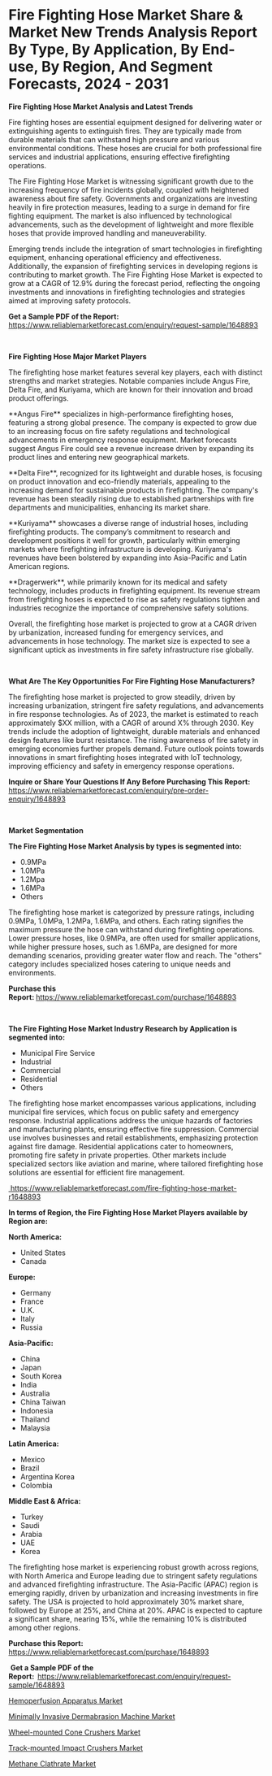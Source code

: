 <p><h1>Fire Fighting Hose Market Share & Market New Trends Analysis Report By Type, By Application, By End-use, By Region, And Segment Forecasts, 2024 - 2031</h1></p><p><strong>Fire Fighting Hose Market Analysis and Latest Trends</strong></p>
<p><p>Fire fighting hoses are essential equipment designed for delivering water or extinguishing agents to extinguish fires. They are typically made from durable materials that can withstand high pressure and various environmental conditions. These hoses are crucial for both professional fire services and industrial applications, ensuring effective firefighting operations.</p><p>The Fire Fighting Hose Market is witnessing significant growth due to the increasing frequency of fire incidents globally, coupled with heightened awareness about fire safety. Governments and organizations are investing heavily in fire protection measures, leading to a surge in demand for fire fighting equipment. The market is also influenced by technological advancements, such as the development of lightweight and more flexible hoses that provide improved handling and maneuverability.</p><p>Emerging trends include the integration of smart technologies in firefighting equipment, enhancing operational efficiency and effectiveness. Additionally, the expansion of firefighting services in developing regions is contributing to market growth. The Fire Fighting Hose Market is expected to grow at a CAGR of 12.9% during the forecast period, reflecting the ongoing investments and innovations in firefighting technologies and strategies aimed at improving safety protocols.</p></p>
<p><strong>Get a Sample PDF of the Report:&nbsp;</strong> <a href="https://www.reliablemarketforecast.com/enquiry/request-sample/1648893?utm_campaign=1129&utm_medium=2&utm_source=Github&utm_content=ia&utm_term=10112024&utm_id=fire-fighting-hose">https://www.reliablemarketforecast.com/enquiry/request-sample/1648893</a></p>
<p>&nbsp;</p>
<p><strong>Fire Fighting Hose Major Market Players</strong></p>
<p><p>The firefighting hose market features several key players, each with distinct strengths and market strategies. Notable companies include Angus Fire, Delta Fire, and Kuriyama, which are known for their innovation and broad product offerings.</p><p>**Angus Fire** specializes in high-performance firefighting hoses, featuring a strong global presence. The company is expected to grow due to an increasing focus on fire safety regulations and technological advancements in emergency response equipment. Market forecasts suggest Angus Fire could see a revenue increase driven by expanding its product lines and entering new geographical markets.</p><p>**Delta Fire**, recognized for its lightweight and durable hoses, is focusing on product innovation and eco-friendly materials, appealing to the increasing demand for sustainable products in firefighting. The company's revenue has been steadily rising due to established partnerships with fire departments and municipalities, enhancing its market share.</p><p>**Kuriyama** showcases a diverse range of industrial hoses, including firefighting products. The company’s commitment to research and development positions it well for growth, particularly within emerging markets where firefighting infrastructure is developing. Kuriyama's revenues have been bolstered by expanding into Asia-Pacific and Latin American regions.</p><p>**Dragerwerk**, while primarily known for its medical and safety technology, includes products in firefighting equipment. Its revenue stream from firefighting hoses is expected to rise as safety regulations tighten and industries recognize the importance of comprehensive safety solutions.</p><p>Overall, the firefighting hose market is projected to grow at a CAGR driven by urbanization, increased funding for emergency services, and advancements in hose technology. The market size is expected to see a significant uptick as investments in fire safety infrastructure rise globally.</p></p>
<p>&nbsp;</p>
<p><strong>What Are The Key Opportunities For Fire Fighting Hose Manufacturers?</strong></p>
<p><p>The firefighting hose market is projected to grow steadily, driven by increasing urbanization, stringent fire safety regulations, and advancements in fire response technologies. As of 2023, the market is estimated to reach approximately $XX million, with a CAGR of around X% through 2030. Key trends include the adoption of lightweight, durable materials and enhanced design features like burst resistance. The rising awareness of fire safety in emerging economies further propels demand. Future outlook points towards innovations in smart firefighting hoses integrated with IoT technology, improving efficiency and safety in emergency response operations.</p></p>
<p><strong>Inquire or Share Your Questions If Any Before Purchasing This Report:</strong> <a href="https://www.reliablemarketforecast.com/enquiry/pre-order-enquiry/1648893?utm_campaign=1129&utm_medium=2&utm_source=Github&utm_content=ia&utm_term=10112024&utm_id=fire-fighting-hose">https://www.reliablemarketforecast.com/enquiry/pre-order-enquiry/1648893</a></p>
<p>&nbsp;</p>
<p><strong>Market Segmentation</strong></p>
<p><strong>The Fire Fighting Hose Market Analysis by types is segmented into:</strong></p>
<p><ul><li>0.9MPa</li><li>1.0MPa</li><li>1.2Mpa</li><li>1.6MPa</li><li>Others</li></ul></p>
<p><p>The firefighting hose market is categorized by pressure ratings, including 0.9MPa, 1.0MPa, 1.2MPa, 1.6MPa, and others. Each rating signifies the maximum pressure the hose can withstand during firefighting operations. Lower pressure hoses, like 0.9MPa, are often used for smaller applications, while higher pressure hoses, such as 1.6MPa, are designed for more demanding scenarios, providing greater water flow and reach. The "others" category includes specialized hoses catering to unique needs and environments.</p></p>
<p><strong>Purchase this Report:&nbsp;</strong><a href="https://www.reliablemarketforecast.com/purchase/1648893?utm_campaign=1129&utm_medium=2&utm_source=Github&utm_content=ia&utm_term=10112024&utm_id=fire-fighting-hose">https://www.reliablemarketforecast.com/purchase/1648893</a></p>
<p>&nbsp;</p>
<p><strong>The Fire Fighting Hose Market Industry Research by Application is segmented into:</strong></p>
<p><ul><li>Municipal Fire Service</li><li>Industrial</li><li>Commercial</li><li>Residential</li><li>Others</li></ul></p>
<p><p>The firefighting hose market encompasses various applications, including municipal fire services, which focus on public safety and emergency response. Industrial applications address the unique hazards of factories and manufacturing plants, ensuring effective fire suppression. Commercial use involves businesses and retail establishments, emphasizing protection against fire damage. Residential applications cater to homeowners, promoting fire safety in private properties. Other markets include specialized sectors like aviation and marine, where tailored firefighting hose solutions are essential for efficient fire management.</p></p>
<p><a href="https://www.reliablemarketforecast.com/fire-fighting-hose-market-r1648893?utm_campaign=1129&utm_medium=2&utm_source=Github&utm_content=ia&utm_term=10112024&utm_id=fire-fighting-hose">&nbsp;https://www.reliablemarketforecast.com/fire-fighting-hose-market-r1648893</a></p>
<p><strong>In terms of Region, the Fire Fighting Hose Market Players available by Region are:</strong></p>
<p>
    <p> <strong> North America: </strong>
        <ul>
            <li>United States</li>
            <li>Canada</li>
        </ul>
        </p> 
    <p> <strong> Europe: </strong>
        <ul>
            <li>Germany</li>
            <li>France</li>
            <li>U.K.</li>
            <li>Italy</li>
            <li>Russia</li>
        </ul>
        </p> 
    <p> <strong> Asia-Pacific: </strong>
        <ul>
            <li>China</li>
            <li>Japan</li>
            <li>South Korea</li>
            <li>India</li>
            <li>Australia</li>
            <li>China Taiwan</li>
            <li>Indonesia</li>
            <li>Thailand</li>
            <li>Malaysia</li>
        </ul>
        </p> 
    <p> <strong> Latin America: </strong>
        <ul>
            <li>Mexico</li>
            <li>Brazil</li>
            <li>Argentina Korea</li>
            <li>Colombia</li>
        </ul>
        </p> 
    <p> <strong> Middle East & Africa: </strong>
        <ul>
            <li>Turkey</li>
            <li>Saudi</li>
            <li>Arabia</li>
            <li>UAE</li>
            <li>Korea</li>
        </ul>
    </p>
    </p>
<p><p>The firefighting hose market is experiencing robust growth across regions, with North America and Europe leading due to stringent safety regulations and advanced firefighting infrastructure. The Asia-Pacific (APAC) region is emerging rapidly, driven by urbanization and increasing investments in fire safety. The USA is projected to hold approximately 30% market share, followed by Europe at 25%, and China at 20%. APAC is expected to capture a significant share, nearing 15%, while the remaining 10% is distributed among other regions.</p></p>
<p><strong>Purchase this Report: </strong><a href="https://www.reliablemarketforecast.com/purchase/1648893?utm_campaign=1129&utm_medium=2&utm_source=Github&utm_content=ia&utm_term=10112024&utm_id=fire-fighting-hose">https://www.reliablemarketforecast.com/purchase/1648893</a></p>
<p>&nbsp;<strong>Get a Sample PDF of the Report:&nbsp;&nbsp;</strong><a href="https://www.reliablemarketforecast.com/enquiry/request-sample/1648893?utm_campaign=1129&utm_medium=2&utm_source=Github&utm_content=ia&utm_term=10112024&utm_id=fire-fighting-hose">https://www.reliablemarketforecast.com/enquiry/request-sample/1648893</a></p>
<p><strong></strong></p>
<p><p><a href="https://issuu.com/reportprime-2/docs/hemoperfusion-apparatus-market-size_3c713d66526676?utm_campaign=1129&utm_medium=2&utm_source=Github&utm_content=ia&utm_term=10112024&utm_id=fire-fighting-hose">Hemoperfusion Apparatus Market</a></p><p><a href="https://issuu.com/reportprime-2/docs/minimally-invasive-dermabrasion-mac_04bd53bd242814?utm_campaign=1129&utm_medium=2&utm_source=Github&utm_content=ia&utm_term=10112024&utm_id=fire-fighting-hose">Minimally Invasive Dermabrasion Machine Market</a></p><p><a href="https://www.linkedin.com/pulse/emerging-trends-wheel-mounted-cone-crushers-market-global-wmzrf?utm_campaign=1129&utm_medium=2&utm_source=Github&utm_content=ia&utm_term=10112024&utm_id=fire-fighting-hose">Wheel-mounted Cone Crushers Market</a></p><p><a href="https://www.linkedin.com/pulse/insights-track-mounted-impact-crushers-market-players-vetmf?utm_campaign=1129&utm_medium=2&utm_source=Github&utm_content=ia&utm_term=10112024&utm_id=fire-fighting-hose">Track-mounted Impact Crushers Market</a></p><p><a href="https://github.com/loanv6asmitty/Market-Research-Report-List-1/blob/main/methane-clathrate-market.md?utm_campaign=1129&utm_medium=2&utm_source=Github&utm_content=ia&utm_term=10112024&utm_id=fire-fighting-hose">Methane Clathrate Market</a></p></p>